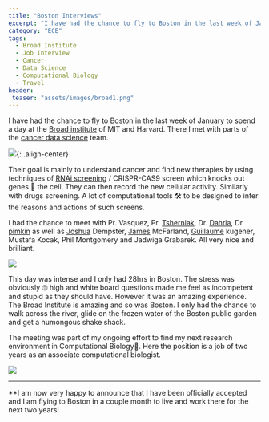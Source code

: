 ```yaml
---
title: "Boston Interviews"
excerpt: "I have had the chance to fly to Boston in the last week of January to spend a day at the broad institute of MIT and Harvard."
category: "ECE"
tags:
  - Broad Institute
  - Job Interview
  - Cancer 
  - Data Science
  - Computational Biology
  - Travel
header:
 teaser: "assets/images/broad1.png"
---
```


I have had the chance to fly to Boston in the last week of January to spend a day at the [Broad institute](https://www.broadinstitute.org/) of MIT and Harvard. There I met with parts of the [cancer data science](http://cancerdatascience.org/) team.

![](https://cdn-images-1.medium.com/max/2000/1*KnCyEE2rRoQf7xp0w76vtQ.png){: .align-center}

Their goal is mainly to understand cancer and find new therapies by using techniques of [RNAi screening](https://en.wikipedia.org/wiki/RNA_interference) / CRISPR-CAS9 screen which knocks out genes 🧬 the cell. They can then record the new cellular activity. Similarly with drugs screening. A lot of computational tools 🛠 to be designed to infer the reasons and actions of such screens.

I had the chance to meet with Pr. Vasquez, Pr. [Tsherniak](https://scholar.google.com/citations?user=5WP7REMAAAAJ&hl=fr), Dr. [Dahria](https://scholar.google.com/citations?user=eNuF408AAAAJ&hl=fr), Dr [pimkin](https://scholar.google.com/citations?user=1SW8lOgAAAAJ&hl=fr) as well as [Joshua](https://scholar.google.com/citations?user=IUbpwKoAAAAJ&hl=fr) Dempster, [James](https://scholar.google.com/citations?user=Jrm2Cr8AAAAJ&hl=fr) McFarland, [Guillaume](https://scholar.google.com/citations?user=6O0QvksAAAAJ&hl=fr) kugener, Mustafa Kocak, Phil Montgomery and Jadwiga Grabarek. All very nice and brilliant.

![](https://cdn-images-1.medium.com/max/2400/1*T2eBkaA0gmIjyaCTHPA4DA.jpeg)

This day was intense and I only had 28hrs in Boston. The stress was obviously 🙄 high and white board questions made me feel as incompetent and stupid as they should have. However it was an amazing experience. The Broad Institute is amazing and so was Boston. I only had the chance to walk across the river, glide on the frozen water of the Boston public garden and get a humongous shake shack.

The meeting was part of my ongoing effort to find my next research environment in Computational Biology🧪. Here the position is a job of two years as an associate computational biologist.

![](https://cdn-images-1.medium.com/max/2224/1*bN4r8hRySERqrQtC3ZAVdA.png)

----

**I am now very happy to announce that I have been officially accepted and I am flying to Boston in a couple month to live and work there for the next two years!